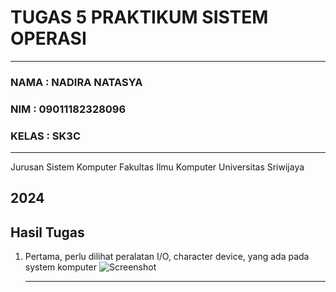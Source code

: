 # TUGAS 5 PRAKTIKUM SISTEM OPERASI
---
### NAMA : NADIRA NATASYA
### NIM : 09011182328096
### KELAS : SK3C
---
Jurusan Sistem Komputer
Fakultas Ilmu Komputer 
Universitas Sriwijaya

2024
---


## Hasil Tugas
1. Pertama, perlu dilihat peralatan I/O, character device, yang ada pada system komputer
   ![Screenshot]()

    ---
